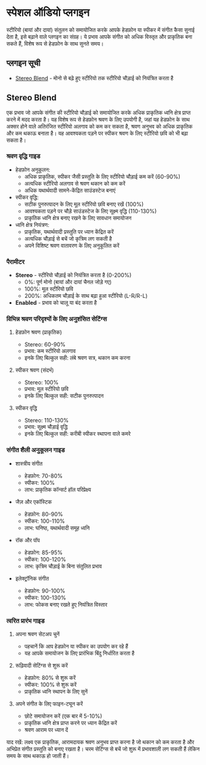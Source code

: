 # स्पेशल ऑडियो प्लगइन

स्टीरियो (बायां और दायां) संतुलन को समायोजित करके आपके हेडफ़ोन या स्पीकर में संगीत कैसा सुनाई देता है, इसे बढ़ाने वाले प्लगइन का संग्रह। ये प्रभाव आपके संगीत को अधिक विस्तृत और प्राकृतिक बना सकते हैं, विशेष रूप से हेडफ़ोन के साथ सुनते समय।

## प्लगइन सूची

- [Stereo Blend](#stereo-blend) - मोनो से बढ़े हुए स्टीरियो तक स्टीरियो चौड़ाई को नियंत्रित करता है

## Stereo Blend

एक प्रभाव जो आपके संगीत की स्टीरियो चौड़ाई को समायोजित करके अधिक प्राकृतिक ध्वनि क्षेत्र प्राप्त करने में मदद करता है। यह विशेष रूप से हेडफ़ोन श्रवण के लिए उपयोगी है, जहां यह हेडफ़ोन के साथ अक्सर होने वाले अतिरंजित स्टीरियो अलगाव को कम कर सकता है, श्रवण अनुभव को अधिक प्राकृतिक और कम थकाऊ बनाता है। यह आवश्यकता पड़ने पर स्पीकर श्रवण के लिए स्टीरियो छवि को भी बढ़ा सकता है।

### श्रवण वृद्धि गाइड
- हेडफ़ोन अनुकूलन:
  - अधिक प्राकृतिक, स्पीकर जैसी प्रस्तुति के लिए स्टीरियो चौड़ाई कम करें (60-90%)
  - अत्यधिक स्टीरियो अलगाव से श्रवण थकान को कम करें
  - अधिक यथार्थवादी सामने-केंद्रित साउंडस्टेज बनाएं
- स्पीकर वृद्धि:
  - सटीक पुनरुत्पादन के लिए मूल स्टीरियो छवि बनाए रखें (100%)
  - आवश्यकता पड़ने पर चौड़े साउंडस्टेज के लिए सूक्ष्म वृद्धि (110-130%)
  - प्राकृतिक ध्वनि क्षेत्र बनाए रखने के लिए सावधान समायोजन
- ध्वनि क्षेत्र नियंत्रण:
  - प्राकृतिक, यथार्थवादी प्रस्तुति पर ध्यान केंद्रित करें
  - अत्यधिक चौड़ाई से बचें जो कृत्रिम लग सकती है
  - अपने विशिष्ट श्रवण वातावरण के लिए अनुकूलित करें

### पैरामीटर
- **Stereo** - स्टीरियो चौड़ाई को नियंत्रित करता है (0-200%)
  - 0%: पूर्ण मोनो (बायां और दायां चैनल जोड़े गए)
  - 100%: मूल स्टीरियो छवि
  - 200%: अधिकतम चौड़ाई के साथ बढ़ा हुआ स्टीरियो (L-R/R-L)
- **Enabled** - प्रभाव को चालू या बंद करता है

### विभिन्न श्रवण परिदृश्यों के लिए अनुशंसित सेटिंग्स

1. हेडफ़ोन श्रवण (प्राकृतिक)
   - Stereo: 60-90%
   - प्रभाव: कम स्टीरियो अलगाव
   - इनके लिए बिल्कुल सही: लंबे श्रवण सत्र, थकान कम करना

2. स्पीकर श्रवण (संदर्भ)
   - Stereo: 100%
   - प्रभाव: मूल स्टीरियो छवि
   - इनके लिए बिल्कुल सही: सटीक पुनरुत्पादन

3. स्पीकर वृद्धि
   - Stereo: 110-130%
   - प्रभाव: सूक्ष्म चौड़ाई वृद्धि
   - इनके लिए बिल्कुल सही: करीबी स्पीकर स्थापना वाले कमरे

### संगीत शैली अनुकूलन गाइड

- शास्त्रीय संगीत
  - हेडफ़ोन: 70-80%
  - स्पीकर: 100%
  - लाभ: प्राकृतिक कॉन्सर्ट हॉल परिप्रेक्ष्य

- जैज़ और एकॉस्टिक
  - हेडफ़ोन: 80-90%
  - स्पीकर: 100-110%
  - लाभ: घनिष्ठ, यथार्थवादी समूह ध्वनि

- रॉक और पॉप
  - हेडफ़ोन: 85-95%
  - स्पीकर: 100-120%
  - लाभ: कृत्रिम चौड़ाई के बिना संतुलित प्रभाव

- इलेक्ट्रॉनिक संगीत
  - हेडफ़ोन: 90-100%
  - स्पीकर: 100-130%
  - लाभ: फोकस बनाए रखते हुए नियंत्रित विस्तार

### त्वरित प्रारंभ गाइड

1. अपना श्रवण सेटअप चुनें
   - पहचानें कि आप हेडफ़ोन या स्पीकर का उपयोग कर रहे हैं
   - यह आपके समायोजन के लिए प्रारंभिक बिंदु निर्धारित करता है

2. रूढ़िवादी सेटिंग्स से शुरू करें
   - हेडफ़ोन: 80% से शुरू करें
   - स्पीकर: 100% से शुरू करें
   - प्राकृतिक ध्वनि स्थापन के लिए सुनें

3. अपने संगीत के लिए फाइन-ट्यून करें
   - छोटे समायोजन करें (एक बार में 5-10%)
   - प्राकृतिक ध्वनि क्षेत्र प्राप्त करने पर ध्यान केंद्रित करें
   - श्रवण आराम पर ध्यान दें

याद रखें: लक्ष्य एक प्राकृतिक, आरामदायक श्रवण अनुभव प्राप्त करना है जो थकान को कम करता है और अभिप्रेत संगीत प्रस्तुति को बनाए रखता है। चरम सेटिंग्स से बचें जो शुरू में प्रभावशाली लग सकती हैं लेकिन समय के साथ थकाऊ हो जाती हैं।